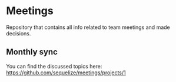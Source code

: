 # Meetings
Repository that contains all info related to team meetings and made decisions.

## Monthly sync

You can find the discussed topics here: https://github.com/sequelize/meetings/projects/1
